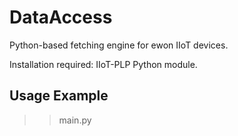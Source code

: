 # DataAccess
Python-based fetching engine for ewon IIoT devices.

Installation required: IIoT-PLP Python module.

## Usage Example
>> main.py
